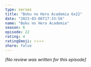 ```yaml
---
type: series
title: "Boku no Hero Academia 6x22"
date: "2023-03-06T17:33:56"
name: "Boku no Hero Academia"
season: 6
episode: 22
rating: 4
ratingEmoji: ⭐️⭐️⭐️⭐️
share: false
---
```


*[No review was written for this episode]*
